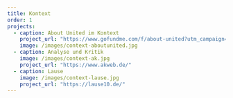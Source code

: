```yaml
---
title: Kontext
order: 1
projects:
  - caption: About United im Kontext
    project_url: "https://www.gofundme.com/f/about-united?utm_campaign=p_cp_url&utm_medium=os&utm_source=customer"
    image: /images/context-aboutunited.jpg
  - caption: Analyse und Kritik
    image: /images/context-ak.jpg
    project_url: "https://www.akweb.de/"
  - caption: Lause
    image: /images/context-lause.jpg
    project_url: "https://lause10.de/"
---
```

